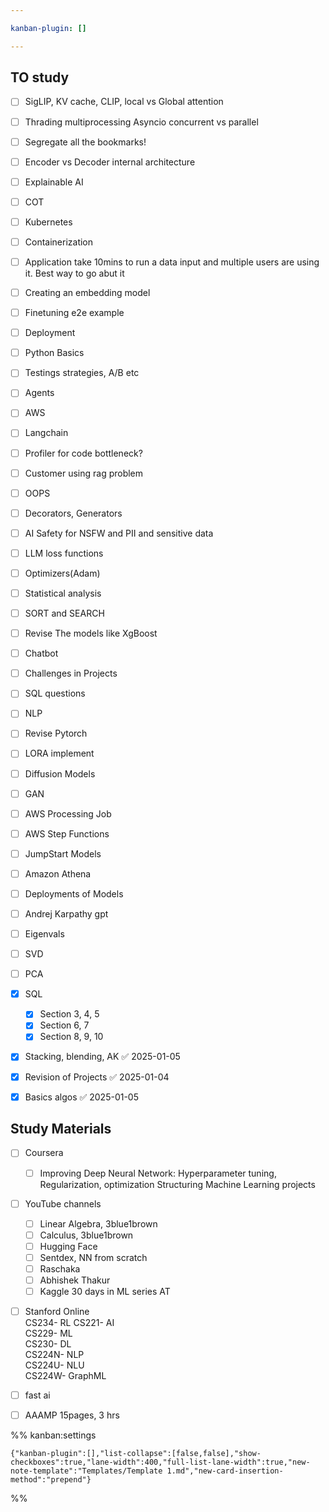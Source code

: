 ```yaml
---

kanban-plugin: []

---
```


## TO study

- [ ] SigLIP, KV cache, CLIP, local vs Global attention
- [ ] Thrading multiprocessing Asyncio
	concurrent vs parallel
- [ ] Segregate all the bookmarks!
- [ ] Encoder vs Decoder internal architecture
- [ ] Explainable AI
- [ ] COT
- [ ] Kubernetes
- [ ] Containerization
- [ ] Application take 10mins to run a data input and multiple users are using it. Best way to go abut it
- [ ] Creating an embedding model
- [ ] Finetuning e2e example
- [ ] Deployment
- [ ] Python Basics
- [ ] Testings strategies, A/B etc
- [ ] Agents
- [ ] AWS
- [ ] Langchain
- [ ] Profiler for code bottleneck?
- [ ] Customer using rag problem
- [ ] OOPS
- [ ] Decorators, Generators
- [ ] AI Safety for NSFW and PII and sensitive data
- [ ] LLM loss functions
- [ ] Optimizers(Adam)
- [ ] Statistical analysis
- [ ] SORT and SEARCH
- [ ] Revise The models like XgBoost
- [ ] Chatbot
- [ ] Challenges in Projects
- [ ] SQL questions
- [ ] NLP
- [ ] Revise Pytorch
- [ ] LORA implement
- [ ] Diffusion Models
- [ ] GAN
- [ ] AWS Processing Job
- [ ] AWS Step Functions
- [ ] JumpStart Models
- [ ] Amazon Athena
- [ ] Deployments of Models
- [ ] Andrej Karpathy gpt
- [ ] Eigenvals
- [ ] SVD
- [ ] PCA
- [x] SQL
	- [x] Section 3, 4, 5
	- [x] Section 6, 7
	- [x] Section 8, 9, 10
- [x] Stacking, blending, AK ✅ 2025-01-05
- [x] Revision of Projects ✅ 2025-01-04
- [x] Basics algos ✅ 2025-01-05


## Study Materials

- [ ] Coursera  
	- [ ] Improving Deep Neural Network: Hyperparameter tuning, Regularization, optimization 
	Structuring Machine Learning projects
- [ ] YouTube channels
	- [ ] Linear Algebra, 3blue1brown
	- [ ] Calculus, 3blue1brown
	- [ ] Hugging Face
	- [ ] Sentdex, NN from scratch
	- [ ] Raschaka
	- [ ] Abhishek Thakur
	- [ ] Kaggle 30 days in ML series AT
- [ ] Stanford Online  
	CS234- RL
	CS221- AI  
	CS229- ML  
	CS230- DL  
	CS224N- NLP  
	CS224U- NLU  
	CS224W- GraphML
- [ ] fast ai
- [ ] AAAMP 15pages, 3 hrs




%% kanban:settings
```
{"kanban-plugin":[],"list-collapse":[false,false],"show-checkboxes":true,"lane-width":400,"full-list-lane-width":true,"new-note-template":"Templates/Template 1.md","new-card-insertion-method":"prepend"}
```
%%